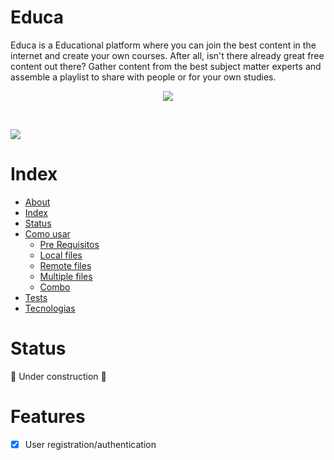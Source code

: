 # Educa
Educa is a Educational platform where you can join the best content in the internet and create your own courses. After all, isn't there already great free content out there? Gather content from the best subject matter experts and assemble a playlist to share with people or for your own studies.
<p align="center">
  <img src="./educa_gif.gif">
<p/>
<br/>
<p>
  <img src="./educa_gif2.gif">
<p/>

# Index
   * [About](#Educa)
   * [Index](#Index)
   * [Status](#Status)
   * [Como usar](#como-usar)
      * [Pre Requisitos](#pre-requisitos)
      * [Local files](#local-files)
      * [Remote files](#remote-files)
      * [Multiple files](#multiple-files)
      * [Combo](#combo)
   * [Tests](#testes)
   * [Tecnologias](#tecnologias)

# Status
:construction: Under construction :construction:

# Features
-[x] User registration/authentication
